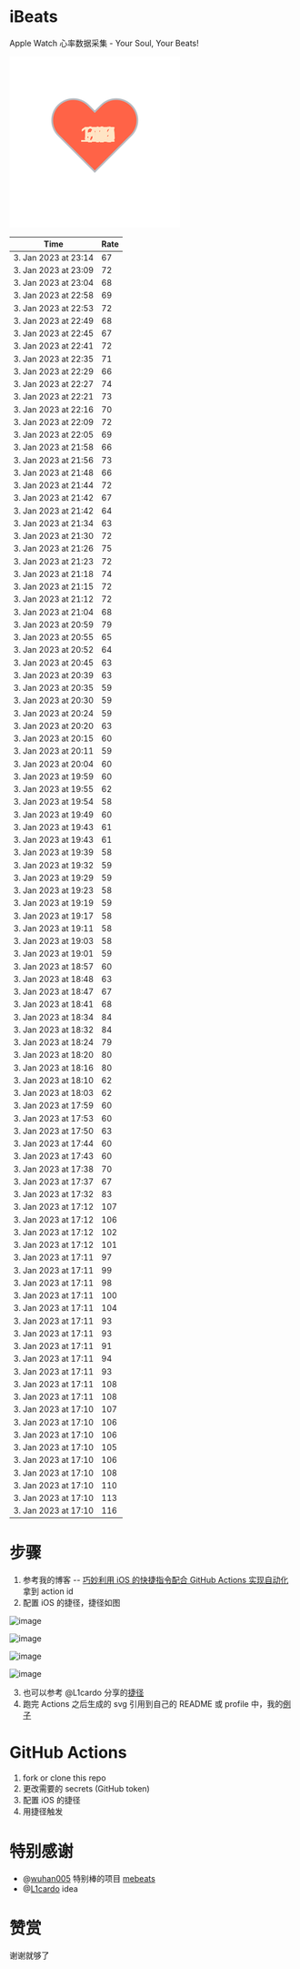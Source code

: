 # iBeats
Apple Watch 心率数据采集 - Your Soul, Your Beats!

![](./files/heart.svg)

<!--START_SECTION:my_heart_rate-->
| Time | Rate | 
 | ---- | ---- | 
| 3. Jan 2023 at 23:14 | 67 |
| 3. Jan 2023 at 23:09 | 72 |
| 3. Jan 2023 at 23:04 | 68 |
| 3. Jan 2023 at 22:58 | 69 |
| 3. Jan 2023 at 22:53 | 72 |
| 3. Jan 2023 at 22:49 | 68 |
| 3. Jan 2023 at 22:45 | 67 |
| 3. Jan 2023 at 22:41 | 72 |
| 3. Jan 2023 at 22:35 | 71 |
| 3. Jan 2023 at 22:29 | 66 |
| 3. Jan 2023 at 22:27 | 74 |
| 3. Jan 2023 at 22:21 | 73 |
| 3. Jan 2023 at 22:16 | 70 |
| 3. Jan 2023 at 22:09 | 72 |
| 3. Jan 2023 at 22:05 | 69 |
| 3. Jan 2023 at 21:58 | 66 |
| 3. Jan 2023 at 21:56 | 73 |
| 3. Jan 2023 at 21:48 | 66 |
| 3. Jan 2023 at 21:44 | 72 |
| 3. Jan 2023 at 21:42 | 67 |
| 3. Jan 2023 at 21:42 | 64 |
| 3. Jan 2023 at 21:34 | 63 |
| 3. Jan 2023 at 21:30 | 72 |
| 3. Jan 2023 at 21:26 | 75 |
| 3. Jan 2023 at 21:23 | 72 |
| 3. Jan 2023 at 21:18 | 74 |
| 3. Jan 2023 at 21:15 | 72 |
| 3. Jan 2023 at 21:12 | 72 |
| 3. Jan 2023 at 21:04 | 68 |
| 3. Jan 2023 at 20:59 | 79 |
| 3. Jan 2023 at 20:55 | 65 |
| 3. Jan 2023 at 20:52 | 64 |
| 3. Jan 2023 at 20:45 | 63 |
| 3. Jan 2023 at 20:39 | 63 |
| 3. Jan 2023 at 20:35 | 59 |
| 3. Jan 2023 at 20:30 | 59 |
| 3. Jan 2023 at 20:24 | 59 |
| 3. Jan 2023 at 20:20 | 63 |
| 3. Jan 2023 at 20:15 | 60 |
| 3. Jan 2023 at 20:11 | 59 |
| 3. Jan 2023 at 20:04 | 60 |
| 3. Jan 2023 at 19:59 | 60 |
| 3. Jan 2023 at 19:55 | 62 |
| 3. Jan 2023 at 19:54 | 58 |
| 3. Jan 2023 at 19:49 | 60 |
| 3. Jan 2023 at 19:43 | 61 |
| 3. Jan 2023 at 19:43 | 61 |
| 3. Jan 2023 at 19:39 | 58 |
| 3. Jan 2023 at 19:32 | 59 |
| 3. Jan 2023 at 19:29 | 59 |
| 3. Jan 2023 at 19:23 | 58 |
| 3. Jan 2023 at 19:19 | 59 |
| 3. Jan 2023 at 19:17 | 58 |
| 3. Jan 2023 at 19:11 | 58 |
| 3. Jan 2023 at 19:03 | 58 |
| 3. Jan 2023 at 19:01 | 59 |
| 3. Jan 2023 at 18:57 | 60 |
| 3. Jan 2023 at 18:48 | 63 |
| 3. Jan 2023 at 18:47 | 67 |
| 3. Jan 2023 at 18:41 | 68 |
| 3. Jan 2023 at 18:34 | 84 |
| 3. Jan 2023 at 18:32 | 84 |
| 3. Jan 2023 at 18:24 | 79 |
| 3. Jan 2023 at 18:20 | 80 |
| 3. Jan 2023 at 18:16 | 80 |
| 3. Jan 2023 at 18:10 | 62 |
| 3. Jan 2023 at 18:03 | 62 |
| 3. Jan 2023 at 17:59 | 60 |
| 3. Jan 2023 at 17:53 | 60 |
| 3. Jan 2023 at 17:50 | 63 |
| 3. Jan 2023 at 17:44 | 60 |
| 3. Jan 2023 at 17:43 | 60 |
| 3. Jan 2023 at 17:38 | 70 |
| 3. Jan 2023 at 17:37 | 67 |
| 3. Jan 2023 at 17:32 | 83 |
| 3. Jan 2023 at 17:12 | 107 |
| 3. Jan 2023 at 17:12 | 106 |
| 3. Jan 2023 at 17:12 | 102 |
| 3. Jan 2023 at 17:12 | 101 |
| 3. Jan 2023 at 17:11 | 97 |
| 3. Jan 2023 at 17:11 | 99 |
| 3. Jan 2023 at 17:11 | 98 |
| 3. Jan 2023 at 17:11 | 100 |
| 3. Jan 2023 at 17:11 | 104 |
| 3. Jan 2023 at 17:11 | 93 |
| 3. Jan 2023 at 17:11 | 93 |
| 3. Jan 2023 at 17:11 | 91 |
| 3. Jan 2023 at 17:11 | 94 |
| 3. Jan 2023 at 17:11 | 93 |
| 3. Jan 2023 at 17:11 | 108 |
| 3. Jan 2023 at 17:11 | 108 |
| 3. Jan 2023 at 17:10 | 107 |
| 3. Jan 2023 at 17:10 | 106 |
| 3. Jan 2023 at 17:10 | 106 |
| 3. Jan 2023 at 17:10 | 105 |
| 3. Jan 2023 at 17:10 | 106 |
| 3. Jan 2023 at 17:10 | 108 |
| 3. Jan 2023 at 17:10 | 110 |
| 3. Jan 2023 at 17:10 | 113 |
| 3. Jan 2023 at 17:10 | 116 |

<!--END_SECTION:my_heart_rate-->

# 步骤
1. 参考我的博客 -- [巧妙利用 iOS 的快捷指令配合 GitHub Actions 实现自动化](https://github.com/yihong0618/gitblog/issues/198) 拿到 action id
2. 配置 iOS 的捷径，捷径如图

![image](https://user-images.githubusercontent.com/15976103/122154218-0db0b480-ce97-11eb-93bb-5aec07c558dc.png)

![image](https://user-images.githubusercontent.com/15976103/122154236-186b4980-ce97-11eb-8e4b-70551a0391ae.png)

![image](https://user-images.githubusercontent.com/15976103/122154268-2d47dd00-ce97-11eb-902e-3acf292265a9.png)

![image](https://user-images.githubusercontent.com/15976103/122174055-fa144680-ceb4-11eb-9be2-3eb83cd516f7.png)

3. 也可以参考 @L1cardo 分享的[捷径](https://www.icloud.com/shortcuts/6ab6047b459c41ad822ad6b94b1c03d4)
4. 跑完 Actions 之后生成的 svg 引用到自己的 README 或 profile 中，我的[例子](https://github.com/yihong0618) 

# GitHub Actions

1. fork or clone this repo
2. 更改需要的 secrets (GitHub token)
3. 配置 iOS 的捷径
4. 用捷径触发

# 特别感谢
- @[wuhan005](https://github.com/wuhan005) 特别棒的项目 [mebeats](https://github.com/wuhan005/mebeats)
- @[L1cardo](https://github.com/L1cardo) idea

# 赞赏
谢谢就够了
